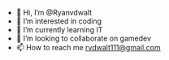 - 👋 Hi, I’m @Ryanvdwalt
- 👀 I’m interested in coding
- 🌱 I’m currently learning IT
- 💞️ I’m looking to collaborate on gamedev
- 📫 How to reach me rvdwalt111@gmail.com

<!---
Ryanvdwalt/Ryanvdwalt is a ✨ special ✨ repository because its `README.md` (this file) appears on your GitHub profile.
You can click the Preview link to take a look at your changes.
--->

